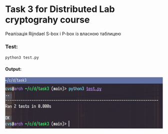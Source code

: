 # Task 3 for Distributed Lab cryptograhy course
Реалізація Rijndael S-box і P-box із власною таблицею
### Test:
```sh
python3 test.py
```
#### Output:
![Screenshot](1.png)
